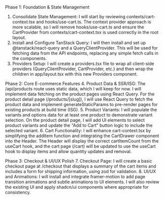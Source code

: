 Phase 1: Foundation & State Management
   1. Consolidate State Management: I will start by reviewing contexts/cart-context.tsx and hooks/use-cart.ts. The context provider approach is more 
      scalable, so I will remove hooks/use-cart.ts and ensure the CartProvider from contexts/cart-context.tsx is used correctly in the root layout.
   2. Install and Configure TanStack Query: I will then install and set up @tanstack/react-query and a QueryClientProvider. This will be used for 
      fetching data from the API endpoints, replacing any simple fetch calls in the components.
   3. Providers Setup: I will create a providers.tsx file to wrap all client-side providers (QueryClientProvider, CartProvider, etc.) and then wrap the 
      children in app/layout.tsx with this new Providers component.

  Phase 2: Core E-commerce Features
   4. Product Data & SSR/ISG: The /api/products route uses static data, which I will keep for now. I will implement data fetching on the product pages 
      using React Query. For the product detail page (/products/[slug]), I will use React Query to fetch the product data and implement 
      generateStaticParams to pre-render pages for existing products at build time (ISG).
   5. Product Variants: I will populate the variants and options data for at least one product to demonstrate variant selection. On the product detail 
      page, I will add UI elements to select product variants and update the "Add to Cart" button logic to include the selected variant.
   6. Cart Functionality: I will enhance cart-context.tsx by simplifying the addItem function and integrating the CartDrawer component into the Header. 
      The Header will display the correct cartItemCount from the useCart hook, and the cart page (/cart) will be updated to use the useCart hook to 
      display items and allow quantity updates and removal.

  Phase 3: Checkout & UI/UX Polish
   7. Checkout Page: I will create a basic checkout page at /checkout that displays a summary of the cart items and includes a form for shipping 
      information, using zod for validation.
   8. UI/UX and Animations: I will install and integrate framer-motion to add page transition animations and subtle animations to UI elements. I will 
      also review the existing UI and apply shadcn/ui components where appropriate for consistency.

